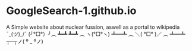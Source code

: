 # GoogleSearch-1.github.io
A Simple website about nuclear fussion, aswell as a portal to wikipedia ¯\_(ツ)_/¯
(╯°□°）╯︵ ┻━┻
┻━┻ ︵ ヽ(°□°ヽ)
┻━┻ ︵ ＼( °□° )／ ︵ ┻━┻
┬─┬ノ( º _ ºノ)
